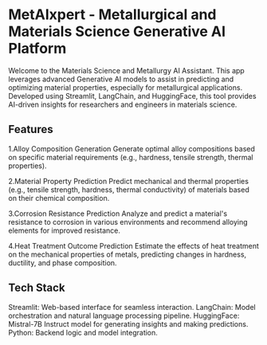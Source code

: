 # MetAIxpert - Metallurgical and Materials Science Generative AI Platform

Welcome to the Materials Science and Metallurgy AI Assistant. This app leverages advanced Generative AI models to assist in predicting and optimizing material properties, especially for metallurgical applications. Developed using Streamlit, LangChain, and HuggingFace, this tool provides AI-driven insights for researchers and engineers in materials science.

## Features

1.Alloy Composition Generation
Generate optimal alloy compositions based on specific material requirements (e.g., hardness, tensile strength, thermal properties).

2.Material Property Prediction
Predict mechanical and thermal properties (e.g., tensile strength, hardness, thermal conductivity) of materials based on their chemical composition.

3.Corrosion Resistance Prediction
Analyze and predict a material's resistance to corrosion in various environments and recommend alloying elements for improved resistance.

4.Heat Treatment Outcome Prediction
Estimate the effects of heat treatment on the mechanical properties of metals, predicting changes in hardness, ductility, and phase composition.

## Tech Stack

Streamlit: Web-based interface for seamless interaction.
LangChain: Model orchestration and natural language processing pipeline.
HuggingFace: Mistral-7B Instruct model for generating insights and making predictions.
Python: Backend logic and model integration.

